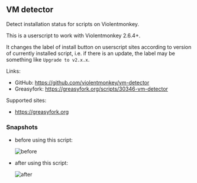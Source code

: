 VM detector
---

Detect installation status for scripts on Violentmonkey.

This is a userscript to work with Violentmonkey 2.6.4+.

It changes the label of install button on userscript sites according to version of currently installed script, i.e. if there is an update, the label may be something like `Upgrade to v2.x.x`.

Links:
- GitHub: <https://github.com/violentmonkey/vm-detector>
- Greasyfork: <https://greasyfork.org/scripts/30346-vm-detector>

Supported sites:
- <https://greasyfork.org>

### Snapshots
- before using this script:

  ![before](https://user-images.githubusercontent.com/3139113/26868463-b051bf64-4b9b-11e7-94d7-6313be7ec259.png)

- after using this script:

  ![after](https://user-images.githubusercontent.com/3139113/26868474-b8655080-4b9b-11e7-9042-eb6561c57425.png)
